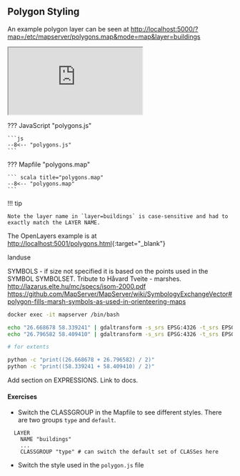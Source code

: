 ## Polygon Styling

An example polygon layer can be seen at 
[http://localhost:5000/?map=/etc/mapserver/polygons.map&mode=map&layer=buildings](http://localhost:5000/?map=/etc/mapserver/polygons.map&mode=map&layer=buildings)

<div class="map">
  <iframe src="https://geographika.github.io/getting-started-with-mapserver-demo/polygons.html"></iframe>
</div>


??? JavaScript "polygons.js"

    ```js
    --8<-- "polygons.js"
    ```

??? Mapfile "polygons.map"

    ``` scala title="polygons.map"
    --8<-- "polygons.map"
    ```


!!! tip

    Note the layer name in `layer=buildings` is case-sensitive and had to exactly match the LAYER NAME.

The OpenLayers example is at 
[http://localhost:5001/polygons.html](http://localhost:5001/polygons.html){:target="_blank"}



landuse

SYMBOLS - if size not specified it is based on the points used in the SYMBOL
SYMBOLSET. Tribute to Håvard Tveite - marshes. 
http://lazarus.elte.hu/mc/specs/isom-2000.pdf
https://github.com/MapServer/MapServer/wiki/SymbologyExchangeVector#polygon-fills-marsh-symbols-as-used-in-orienteering-maps

```bash
docker exec -it mapserver /bin/bash

echo "26.668678 58.339241" | gdaltransform -s_srs EPSG:4326 -t_srs EPSG:3857
echo "26.796582 58.409410" | gdaltransform -s_srs EPSG:4326 -t_srs EPSG:3857

# for extents

python -c "print((26.668678 + 26.796582) / 2)"
python -c "print((58.339241 + 58.409410) / 2)"
```

Add section on EXPRESSIONS. Link to docs.

#### Exercises

- Switch the CLASSGROUP in the Mapfile to see different styles. There are two groups
  `type` and `default`.

```
  LAYER
    NAME "buildings"
    ...
    CLASSGROUP "type" # can switch the default set of CLASSes here
```

- Switch the style used in the `polygon.js` file

